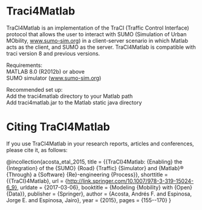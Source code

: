 # Traci4Matlab
TraCI4Matlab is an implementation of the TraCI (Traffic Control Interface) protocol that allows the user to interact with SUMO (Simulation of Urban MObility, www.sumo-sim.org) in a client-server scenario in which Matlab acts as the client, and SUMO as the server. TraCI4Matlab is compatible with traci version 8 and previous versions.

Requirements: <br>
MATLAB 8.0 (R2012b) or above <br>
SUMO simulator (www.sumo-sim.org) <br>

Recommended set up: <br>
Add the traci4matlab directory to your Matlab path <br>
Add traci4matlab.jar to the Matlab static java directory <br>

# Citing TraCI4Matlab
If you use TraCI4Matlab in your research reports, articles and conferences, please cite it, as follows:

@incollection{acosta_etal_2015,
	title = {{TraCI}4Matlab: {Enabling} the {Integration} of the {SUMO} {Road} {Traffic} {Simulator} and {Matlab}® {Through} a {Software} {Re}-engineering {Process}},
	shorttitle = {{TraCI}4Matlab},
	url = {http://link.springer.com/10.1007/978-3-319-15024-6_9},
	urldate = {2017-03-06},
	booktitle = {Modeling {Mobility} with {Open} {Data}},
	publisher = {Springer},
	author = {Acosta, Andrés F. and Espinosa, Jorge E. and Espinosa, Jairo},
	year = {2015},
	pages = {155--170}
}
